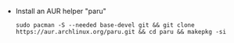 * Install an AUR helper "paru"
  ```
  sudo pacman -S --needed base-devel git && git clone https://aur.archlinux.org/paru.git && cd paru && makepkg -si
  ```
  
